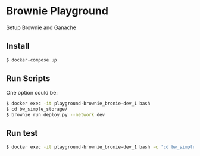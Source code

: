 # Brownie Playground
Setup Brownie and Ganache

## Install 
```bash
$ docker-compose up
```

## Run Scripts
One option could be:

```bash
$ docker exec -it playground-brownie_bronie-dev_1 bash
$ cd bw_simple_storage/
$ brownie run deploy.py --network dev
```

## Run test
```bash
$ docker exec -it playground-brownie_bronie-dev_1 bash -c 'cd bw_simple_storage && brownie test --network dev'
```
